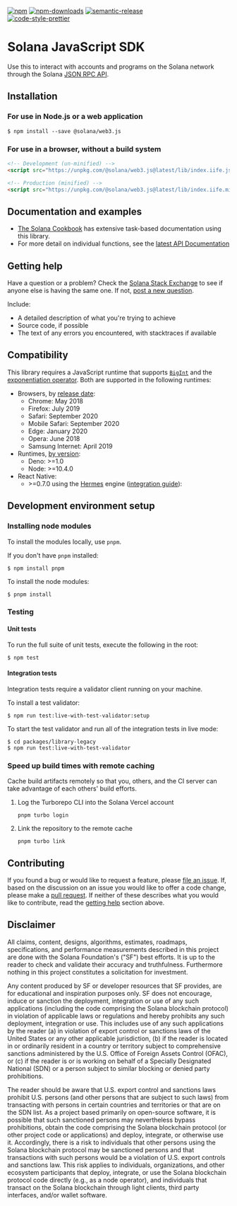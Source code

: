 [![npm][npm-image]][npm-url]
[![npm-downloads][npm-downloads-image]][npm-url]
[![semantic-release][semantic-release-image]][semantic-release-url]
<br />
[![code-style-prettier][code-style-prettier-image]][code-style-prettier-url]

[code-style-prettier-image]: https://img.shields.io/badge/code_style-prettier-ff69b4.svg?style=flat-square
[code-style-prettier-url]: https://github.com/prettier/prettier
[npm-downloads-image]: https://img.shields.io/npm/dm/@solana/web3.js.svg?style=flat
[npm-image]: https://img.shields.io/npm/v/@solana/web3.js.svg?style=flat
[npm-url]: https://www.npmjs.com/package/@solana/web3.js
[semantic-release-image]: https://img.shields.io/badge/%20%20%F0%9F%93%A6%F0%9F%9A%80-semantic--release-e10079.svg
[semantic-release-url]: https://github.com/semantic-release/semantic-release

# Solana JavaScript SDK

Use this to interact with accounts and programs on the Solana network through the Solana [JSON RPC API](https://solana.com/docs/rpc).

## Installation

### For use in Node.js or a web application

```
$ npm install --save @solana/web3.js
```

### For use in a browser, without a build system

```html
<!-- Development (un-minified) -->
<script src="https://unpkg.com/@solana/web3.js@latest/lib/index.iife.js"></script>

<!-- Production (minified) -->
<script src="https://unpkg.com/@solana/web3.js@latest/lib/index.iife.min.js"></script>
```

## Documentation and examples

-   [The Solana Cookbook](https://solanacookbook.com/) has extensive task-based documentation using this library.
-   For more detail on individual functions, see the [latest API Documentation](https://solana-labs.github.io/solana-web3.js)

## Getting help

Have a question or a problem? Check the [Solana Stack Exchange](https://solana.stackexchange.com) to see if anyone else is having the same one. If not, [post a new question](https://solana.stackexchange.com/questions/ask).

Include:

-   A detailed description of what you're trying to achieve
-   Source code, if possible
-   The text of any errors you encountered, with stacktraces if available

## Compatibility

This library requires a JavaScript runtime that supports [`BigInt`](https://developer.mozilla.org/en-US/docs/Web/JavaScript/Reference/Global_Objects/BigInt) and the [exponentiation operator](https://developer.mozilla.org/en-US/docs/Web/JavaScript/Reference/Operators/Exponentiation). Both are supported in the following runtimes:

-   Browsers, by [release date](https://caniuse.com/bigint):
    -   Chrome: May 2018
    -   Firefox: July 2019
    -   Safari: September 2020
    -   Mobile Safari: September 2020
    -   Edge: January 2020
    -   Opera: June 2018
    -   Samsung Internet: April 2019
-   Runtimes, [by version](https://developer.mozilla.org/en-US/docs/Web/JavaScript/Reference/Global_Objects/BigInt):
    -   Deno: >=1.0
    -   Node: >=10.4.0
-   React Native:
    -   \>=0.7.0 using the [Hermes](https://reactnative.dev/blog/2022/07/08/hermes-as-the-default) engine ([integration guide](https://solanacookbook.com/integrations/react-native.html#how-to-use-solana-web3-js-in-a-react-native-app)):

## Development environment setup

### Installing node modules

To install the modules locally, use `pnpm`.

If you don't have `pnpm` installed:

```shell
$ npm install pnpm
```

To install the node modules:

```shell
$ pnpm install
```

### Testing

#### Unit tests

To run the full suite of unit tests, execute the following in the root:

```shell
$ npm test
```

#### Integration tests

Integration tests require a validator client running on your machine.

To install a test validator:

```shell
$ npm run test:live-with-test-validator:setup
```

To start the test validator and run all of the integration tests in live mode:

```shell
$ cd packages/library-legacy
$ npm run test:live-with-test-validator
```

### Speed up build times with remote caching

Cache build artifacts remotely so that you, others, and the CI server can take advantage of each others' build efforts.

1. Log the Turborepo CLI into the Solana Vercel account
    ```shell
    pnpm turbo login
    ```
2. Link the repository to the remote cache
    ```shell
    pnpm turbo link
    ```

## Contributing

If you found a bug or would like to request a feature, please [file an issue](https://github.com/solana-labs/solana-web3.js/issues/new). If, based on the discussion on an issue you would like to offer a code change, please make a [pull request](https://github.com/solana-labs/solana-web3.js/compare). If neither of these describes what you would like to contribute, read the [getting help](#getting-help) section above.

## Disclaimer

All claims, content, designs, algorithms, estimates, roadmaps,
specifications, and performance measurements described in this project
are done with the Solana Foundation's ("SF") best efforts. It is up to
the reader to check and validate their accuracy and truthfulness.
Furthermore nothing in this project constitutes a solicitation for
investment.

Any content produced by SF or developer resources that SF provides, are
for educational and inspiration purposes only. SF does not encourage,
induce or sanction the deployment, integration or use of any such
applications (including the code comprising the Solana blockchain
protocol) in violation of applicable laws or regulations and hereby
prohibits any such deployment, integration or use. This includes use of
any such applications by the reader (a) in violation of export control
or sanctions laws of the United States or any other applicable
jurisdiction, (b) if the reader is located in or ordinarily resident in
a country or territory subject to comprehensive sanctions administered
by the U.S. Office of Foreign Assets Control (OFAC), or (c) if the
reader is or is working on behalf of a Specially Designated National
(SDN) or a person subject to similar blocking or denied party
prohibitions.

The reader should be aware that U.S. export control and sanctions laws
prohibit U.S. persons (and other persons that are subject to such laws)
from transacting with persons in certain countries and territories or
that are on the SDN list. As a project based primarily on open-source
software, it is possible that such sanctioned persons may nevertheless
bypass prohibitions, obtain the code comprising the Solana blockchain
protocol (or other project code or applications) and deploy, integrate,
or otherwise use it. Accordingly, there is a risk to individuals that
other persons using the Solana blockchain protocol may be sanctioned
persons and that transactions with such persons would be a violation of
U.S. export controls and sanctions law. This risk applies to
individuals, organizations, and other ecosystem participants that
deploy, integrate, or use the Solana blockchain protocol code directly
(e.g., as a node operator), and individuals that transact on the Solana
blockchain through light clients, third party interfaces, and/or wallet
software.